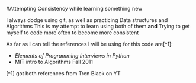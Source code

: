 #Attempting Consistency while learning something new


I always dodge using git, as well as practicing Data structures and Algorithms
This is my attempt to learn using both of them
**and** 
Trying to get myself to code more often to become more consistent


As far as I can tell the references I will be using for this code are[^1]: 
- *Elements of Programming Interviews in Python*
- MIT intro to Algorithms Fall 2011









[^1] got both references from Tren Black on YT
